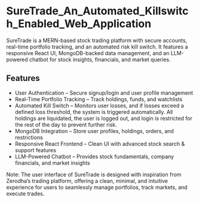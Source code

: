 # SureTrade_An_Automated_Killswitch_Enabled_Web_Application
SureTrade is a MERN-based stock trading platform with secure accounts, real-time portfolio tracking, and an automated risk kill switch. It features a responsive React UI, MongoDB-backed data management, and an LLM-powered chatbot for stock insights, financials, and market queries.

## Features
-  User Authentication – Secure signup/login and user profile management  
-  Real-Time Portfolio Tracking – Track holdings, funds, and watchlists  
-  Automated Kill Switch – Monitors user losses, and if losses exceed a defined loss threshold, the system is triggered automatically. All holdings are liquidated, the user is logged out, and login is restricted for the rest of the day to prevent further risk.  
-  MongoDB Integration – Store user profiles, holdings, orders, and restrictions  
-  Responsive React Frontend – Clean UI with advanced stock search & support features  
-  LLM-Powered Chatbot – Provides stock fundamentals, company financials, and market insights  

Note: The user interface of SureTrade is designed with inspiration from Zerodha’s trading platform, offering a clean, minimal, and intuitive experience for users to seamlessly manage portfolios, track markets, and execute trades.
